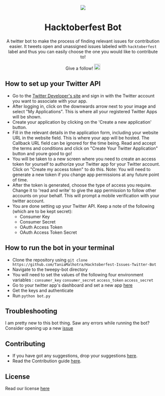 <div align="center">

<img src ="https://github.com/TaniaMalhotra/Hacktoberfest-Bot/blob/master/logo.png">

# Hacktoberfest Bot

A twitter bot to make the process of finding relevant issues for contribution easier. It tweets open and unassigned issues labeled with ```hacktoberfest``` label and thus you can easily choose the one you would like to contribute to!

Give a follow!
<a href="https://twitter.com/Hacktoberfesti1" target="_blank"><img src="https://pbs.twimg.com/profile_images/1111729635610382336/_65QFl7B.png" height="20" ></a>
</div>

## How to set up your Twitter API

- Go to the [Twitter Developer's site](dev.twitter.com) and sign in with the Twitter account you want to associate with your app.
- After logging in, click on the downwards arrow next to your image and select "My Applications". This is where all your registered Twitter Apps will be shown.
- Create your application by clicking on the 'Create a new application' button.
- Fill in the relevant details in the application form, including your website URL in the website field. This is where your app will be hosted. The Callback URL field can be ignored for the time being. Read and accept the terms and conditions and click on "Create Your Twitter Application" button and youre good to go!
- You will be taken to a new screen where you need to create an access token for yourself to authorize your Twitter app for your Twitter account. Click on "Create my access token" to do this. Note: You will need to generate a new token if you change app permissions at any future point of time. 
- After the token is generated, choose the type of access you require. Change it to 'read and write' to give the app permission to follow other accounts on your behalf. This will prompt a mobile verification with your twitter account.
- You are done setting up your Twitter API. Keep a note of the following (which are to be kept secret):
    - Consumer Key
    - Consumer Secret
    - OAuth Access Token
    - OAuth Access Token Secret

## How to run the bot in your terminal

- Clone the repository using ```git clone https://github.com/TaniaMalhotra/Hacktoberfest-Issues-Twitter-Bot```
- Navigate to the tweepy-bot directory
- You will need to set the values of the following four environment variables : ```consumer_key``` ```consumer_secret``` ```access_token``` ```access_secret```
- Go to your twitter app's dashboard and set a new app [here](https://developer.twitter.com/en/portal/projects-and-apps)
- Get the keys and authenticate
- Run ```python bot.py```


## Troubleshooting

I am pretty new to this bot thing. Saw any errors while running the bot? Consider opening up a new [issue](https://github.com/TaniaMalhotra/Hacktoberfest-Bot/issues)


## Contributing

- If you have got any suggestions, drop your suggestions [here](https://github.com/TaniaMalhotra/Hacktoberfest-Bot/new/master).
- Read the Contribution guide [here](https://github.com/TaniaMalhotra/Hacktoberfest-Bot/blob/master/Contribution.md).


## License

Read our license [here](https://github.com/TaniaMalhotra/Hacktoberfest-Bot/blob/master/LICENSE)
